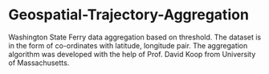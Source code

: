 # Geospatial-Trajectory-Aggregation
Washington State Ferry data aggregation based on threshold.
The dataset is in the form of co-ordinates with latitude, longitude pair. 
The aggregation algorithm was developed with the help of Prof. David Koop from University of Massachusetts. 
